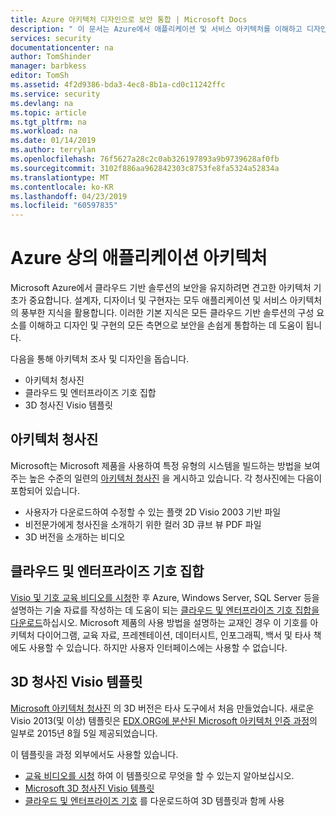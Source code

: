 ```yaml
---
title: Azure 아키텍처 디자인으로 보안 통합 | Microsoft Docs
description: " 이 문서는 Azure에서 애플리케이션 및 서비스 아키텍처를 이해하고 디자인 및 구현으로 보안을 손쉽게 통합하는 데 도움이 됩니다. "
services: security
documentationcenter: na
author: TomShinder
manager: barbkess
editor: TomSh
ms.assetid: 4f2d9386-bda3-4ec8-8b1a-cd0c11242ffc
ms.service: security
ms.devlang: na
ms.topic: article
ms.tgt_pltfrm: na
ms.workload: na
ms.date: 01/14/2019
ms.author: terrylan
ms.openlocfilehash: 76f5627a28c2c0ab326197893a9b9739628af0fb
ms.sourcegitcommit: 3102f886aa962842303c8753fe8fa5324a52834a
ms.translationtype: MT
ms.contentlocale: ko-KR
ms.lasthandoff: 04/23/2019
ms.locfileid: "60597835"
---
```

# <a name="application-architecture-on-azure"></a>Azure 상의 애플리케이션 아키텍처
Microsoft Azure에서 클라우드 기반 솔루션의 보안을 유지하려면 견고한 아키텍처 기초가 중요합니다. 설계자, 디자이너 및 구현자는 모두 애플리케이션 및 서비스 아키텍처의 풍부한 지식을 활용합니다. 이러한 기본 지식은 모든 클라우드 기반 솔루션의 구성 요소를 이해하고 디자인 및 구현의 모든 측면으로 보안을 손쉽게 통합하는 데 도움이 됩니다.

다음을 통해 아키텍처 조사 및 디자인을 돕습니다.

* 아키텍처 청사진
* 클라우드 및 엔터프라이즈 기호 집합
* 3D 청사진 Visio 템플릿

## <a name="architectural-blueprints"></a>아키텍처 청사진
Microsoft는 Microsoft 제품을 사용하여 특정 유형의 시스템을 빌드하는 방법을 보여 주는 높은 수준의 일련의 [아키텍처 청사진](https://aka.ms/azblueprints) 을 게시하고 있습니다.
각 청사진에는 다음이 포함되어 있습니다.

* 사용자가 다운로드하여 수정할 수 있는 플랫 2D Visio 2003 기반 파일
* 비전문가에게 청사진을 소개하기 위한 컬러 3D 큐브 뷰 PDF 파일
* 3D 버전을 소개하는 비디오

## <a name="cloud-and-enterprise-symbol-set"></a>클라우드 및 엔터프라이즈 기호 집합
[Visio 및 기호 교육 비디오를 시청](https://aka.ms/CnESymbolsVideo)한 후 Azure, Windows Server, SQL Server 등을 설명하는 기술 자료를 작성하는 데 도움이 되는 [클라우드 및 엔터프라이즈 기호 집합을 다운로드](https://aka.ms/CnESymbols)하십시오. Microsoft 제품의 사용 방법을 설명하는 교재인 경우 이 기호를 아키텍처 다이어그램, 교육 자료, 프레젠테이션, 데이터시트, 인포그래픽, 백서 및 타사 책에도 사용할 수 있습니다. 하지만 사용자 인터페이스에는 사용할 수 없습니다.

## <a name="3d-blueprint-visio-template"></a>3D 청사진 Visio 템플릿
[Microsoft 아키텍처 청사진](https://aka.ms/azblueprints) 의 3D 버전은 타사 도구에서 처음 만들었습니다. 새로운 Visio 2013(및 이상) 템플릿은 [EDX.ORG에 분산된 Microsoft 아키텍처 인증 과정](https://docs.microsoft.com/azure/architecture/)의 일부로 2015년 8월 5일 제공되었습니다.

이 템플릿을 과정 외부에서도 사용할 있습니다.

* [교육 비디오를 시청](https://aka.ms/3dBlueprintTemplateVideo) 하여 이 템플릿으로 무엇을 할 수 있는지 알아보십시오.
*  [Microsoft 3D 청사진 Visio 템플릿](https://aka.ms/3DBlueprintTemplate)
* [클라우드 및 엔터프라이즈 기호](https://docs.microsoft.com/azure/architecture/) 를 다운로드하여 3D 템플릿과 함께 사용
